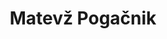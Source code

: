 ---
SICRIS: null
draft: false
fixName: matevž_pogačnik
lab: null
labPos: null
location: null
mailInfo: matevz.pogacnik@fe.uni-lj.si
officeHours: null
profName: Assoc. Prof. Matevž Pogačnik, PhD
profTitle: Collaborator
telephoneInfo: null
title: Matevž Pogačnik
---